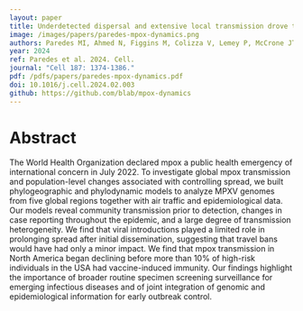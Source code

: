 ```yaml
---
layout: paper
title: Underdetected dispersal and extensive local transmission drove the 2022 mpox epidemic
image: /images/papers/paredes-mpox-dynamics.png
authors: Paredes MI, Ahmed N, Figgins M, Colizza V, Lemey P, McCrone JT, Müller NF, Tran Kiem C, Bedford T.
year: 2024
ref: Paredes et al. 2024. Cell.
journal: "Cell 187: 1374-1386."
pdf: /pdfs/papers/paredes-mpox-dynamics.pdf
doi: 10.1016/j.cell.2024.02.003
github: https://github.com/blab/mpox-dynamics
---
```


# Abstract

The World Health Organization declared mpox a public health emergency of international concern in July 2022. To investigate global mpox transmission and population-level changes associated with controlling spread, we built phylogeographic and phylodynamic models to analyze MPXV genomes from five global regions together with air traffic and epidemiological data. Our models reveal community transmission prior to detection, changes in case reporting throughout the epidemic, and a large degree of transmission heterogeneity. We find that viral introductions played a limited role in prolonging spread after initial dissemination, suggesting that travel bans would have had only a minor impact. We find that mpox transmission in North America began declining before more than 10% of high-risk individuals in the USA had vaccine-induced immunity. Our findings highlight the importance of broader routine specimen screening surveillance for emerging infectious diseases and of joint integration of genomic and epidemiological information for early outbreak control.
